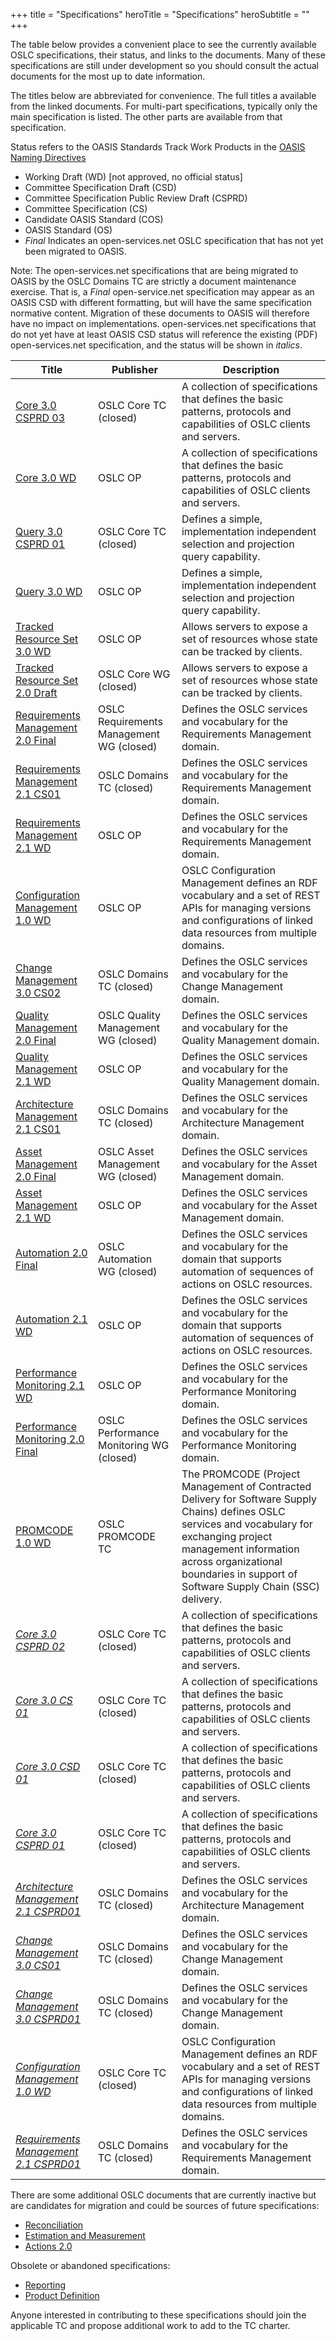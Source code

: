 +++
title = "Specifications"
heroTitle = "Specifications"
heroSubtitle = ""
+++

The table below provides a convenient place to see the currently available OSLC specifications, their status, and links to the documents.  Many of these specifications are still under development so you should consult the actual documents for the most up to date information.

The titles below are abbreviated for convenience. The full titles a available from the linked documents. For multi-part specifications, typically only the main specification is listed. The other parts are available from that specification.

Status refers to the OASIS Standards Track Work Products in the [OASIS Naming Directives](http://docs.oasis-open.org/specGuidelines/ndr/namingDirectives.html#stage)

* Working Draft (WD) \[not approved, no official status\]
* Committee Specification Draft (CSD)
* Committee Specification Public Review Draft (CSPRD)
* Committee Specification (CS)
* Candidate OASIS Standard (COS)
* OASIS Standard (OS)
* *Final* Indicates an open-services.net OSLC specification that has not yet been migrated to OASIS.

Note: The open-services.net specifications that are being migrated to OASIS by the OSLC Domains TC are strictly a document maintenance exercise. That is, a *Final* open-service.net specification may appear as an OASIS CSD with different formatting, but will have the same specification normative content. Migration of these documents to OASIS will therefore have no impact on implementations. open-services.net specifications that do not yet have at least OASIS CSD status will reference the existing (PDF) open-services.net specification, and the status will be shown in *italics*.


| Title | Publisher | Description |
|-------|--------------------|-------------|
| [Core 3.0 CSPRD 03](https://docs.oasis-open.org/oslc-core/oslc-core/v3.0/csprd03/part1-overview/oslc-core-v3.0-csprd03-part1-overview.html) | OSLC Core TC (closed) | A collection of specifications that defines the basic patterns, protocols and capabilities of OSLC clients and servers. |
| [Core 3.0 WD](https://raw.githack.com/oslc-op/oslc-specs/master/specs/core/oslc-core.html) | OSLC OP | A collection of specifications that defines the basic patterns, protocols and capabilities of OSLC clients and servers. |
| [Query 3.0 CSPRD 01](https://docs.oasis-open.org/oslc-core/oslc-query/v3.0/csprd01/oslc-query-v3.0-csprd01.html) | OSLC Core TC (closed) | Defines a simple, implementation independent selection and projection query capability. |
| [Query 3.0 WD](https://raw.githack.com/oslc-op/oslc-specs/master/specs/query/oslc-query.html) | OSLC OP | Defines a simple, implementation independent selection and projection query capability. |
| [Tracked Resource Set 3.0 WD](https://raw.githack.com/oslc-op/oslc-specs/master/specs/trs/tracked-resource-set.html) | OSLC OP | Allows servers to expose a set of resources whose state can be tracked by clients. |
| [Tracked Resource Set 2.0 Draft](https://archive.open-services.net/wiki/core/TrackedResourceSet-2.0/) | OSLC Core WG (closed) | Allows servers to expose a set of resources whose state can be tracked by clients. |
| [Requirements Management 2.0 Final](https://archive.open-services.net/wiki/requirements-management/OSLC-Requirements-Management-Specification-version-2.0/index.html) | OSLC Requirements Management WG (closed) | Defines the OSLC services and vocabulary for the Requirements Management domain. |
| [Requirements Management 2.1 CS01](https://docs.oasis-open.org/oslc-domains/oslc-rm/v2.1/cs01/part1-requirements-management-spec/oslc-rm-v2.1-cs01-part1-requirements-management-spec.html) | OSLC Domains TC (closed) | Defines the OSLC services and vocabulary for the Requirements Management domain. |
| [Requirements Management 2.1 WD](https://raw.githack.com/oslc-op/oslc-specs/master/specs/rm/requirements-management-spec.html) | OSLC OP | Defines the OSLC services and vocabulary for the Requirements Management domain. |
| [Configuration Management 1.0 WD](https://raw.githack.com/oslc-op/oslc-specs/master/specs/config/oslc-config-mgt.html) | OSLC OP | OSLC Configuration Management defines an RDF vocabulary and a set of REST APIs for managing versions and configurations of linked data resources from multiple domains. |
| [Change Management 3.0 CS02](https://docs.oasis-open.org/oslc-domains/cm/v3.0/cs02/part1-change-mgt/cm-v3.0-cs02-part1-change-mgt.html) | OSLC Domains TC (closed) | Defines the OSLC services and vocabulary for the Change Management domain. |
| [Quality Management 2.0 Final](https://archive.open-services.net/bin/view/Main/QmSpecificationV2.html) | OSLC Quality Management WG (closed) | Defines the OSLC services and vocabulary for the Quality Management domain. |
| [Quality Management 2.1 WD](https://raw.githack.com/oslc-op/oslc-specs/master/specs/qm/quality-management-spec.html) | OSLC OP | Defines the OSLC services and vocabulary for the Quality Management domain. |
| [Architecture Management 2.1 CS01](https://docs.oasis-open.org/oslc-domains/oslc-am/v2.1/cs01/part1-architecture-management-spec/oslc-am-v2.1-cs01-part1-architecture-management-spec.html) | OSLC Domains TC (closed) | Defines the OSLC services and vocabulary for the Architecture Management domain. |
| [Asset Management 2.0 Final](https://archive.open-services.net/wiki/asset-management/OSLC-Asset-Management-2.0-Specification/index.html) | OSLC Asset Management WG (closed) | Defines the OSLC services and vocabulary for the Asset Management domain. |
| [Asset Management 2.1 WD](https://raw.githack.com/oslc-op/oslc-specs/master/specs/asset/asset-management-spec.html) | OSLC OP | Defines the OSLC services and vocabulary for the Asset Management domain. |
| [Automation 2.0 Final](https://archive.open-services.net/wiki/automation/OSLC-Automation-Specification-Version-2.0/index.html) | OSLC Automation WG (closed) | Defines the OSLC services and vocabulary for the domain that supports automation of sequences of actions on OSLC resources. |
| [Automation 2.1 WD](https://raw.githack.com/oslc-op/oslc-specs/master/specs/auto/automation-spec.html) | OSLC OP | Defines the OSLC services and vocabulary for the domain that supports automation of sequences of actions on OSLC resources. |
| [Performance Monitoring 2.1 WD](https://raw.githack.com/oslc-op/oslc-specs/master/specs/perfmon/performance-monitoring-spec.html) | OSLC OP | Defines the OSLC services and vocabulary for the Performance Monitoring domain. |
| [Performance Monitoring 2.0 Final](https://archive.open-services.net/wiki/performance-monitoring/OSLC-Performance-Monitoring-Specification-Version-2.0/index.html) | OSLC Performance Monitoring WG (closed) | Defines the OSLC services and vocabulary for the Performance Monitoring domain. |
| [PROMCODE 1.0 WD](https://tools.oasis-open.org/version-control/browse/wsvn/oslc-promcode/WorkingDrafts/promcode-interface-v1.0-wd01_Chapter3.docx) | OSLC PROMCODE TC | The PROMCODE (Project Management of Contracted Delivery for Software Supply Chains) defines OSLC services and vocabulary for exchanging project management information across organizational boundaries in support of Software Supply Chain (SSC) delivery. |
| _[Core 3.0 CSPRD 02](https://docs.oasis-open.org/oslc-core/oslc-core/v3.0/csprd02/part1-overview/oslc-core-v3.0-csprd02-part1-overview.html)_ | OSLC Core TC (closed) | A collection of specifications that defines the basic patterns, protocols and capabilities of OSLC clients and servers. |
| _[Core 3.0 CS 01](https://docs.oasis-open.org/oslc-core/oslc-core/v3.0/cs01/part1-overview/oslc-core-v3.0-cs01-part1-overview.html)_ | OSLC Core TC (closed) | A collection of specifications that defines the basic patterns, protocols and capabilities of OSLC clients and servers. |
| _[Core 3.0 CSD 01](https://docs.oasis-open.org/oslc-core/oslc-core/v3.0/csd01/part1-overview/)_ | OSLC Core TC (closed) | A collection of specifications that defines the basic patterns, protocols and capabilities of OSLC clients and servers. |
| _[Core 3.0 CSPRD 01](https://docs.oasis-open.org/oslc-core/oslc-core/v3.0/csprd01/part1-overview/oslc-core-v3.0-csprd01-part1-overview.html)_ | OSLC Core TC (closed) | A collection of specifications that defines the basic patterns, protocols and capabilities of OSLC clients and servers. |
| _[Architecture Management 2.1 CSPRD01](https://docs.oasis-open.org/oslc-domains/oslc-am/v2.1/csprd01/part1-architecture-management-spec/oslc-am-v2.1-csprd01-part1-architecture-management-spec.html)_ | OSLC Domains TC (closed) | Defines the OSLC services and vocabulary for the Architecture Management domain. |
| _[Change Management 3.0 CS01](https://docs.oasis-open.org/oslc-domains/cm/v3.0/cs01/part1-change-mgt/cm-v3.0-cs01-part1-change-mgt.html)_ | OSLC Domains TC (closed) | Defines the OSLC services and vocabulary for the Change Management domain. |
| _[Change Management 3.0 CSPRD01](https://docs.oasis-open.org/oslc-domains/cm/v3.0/csprd01/part1-change-mgt/cm-v3.0-csprd01-part1-change-mgt.html)_ | OSLC Domains TC (closed) | Defines the OSLC services and vocabulary for the Change Management domain. |
| _[Configuration Management 1.0 WD](https://tools.oasis-open.org/version-control/browse/wsvn/oslc-ccm/tags/final/specs/config-mgt/oslc-config-mgt.html)_ | OSLC Core TC (closed) | OSLC Configuration Management defines an RDF vocabulary and a set of REST APIs for managing versions and configurations of linked data resources from multiple domains. |
| _[Requirements Management 2.1 CSPRD01](https://docs.oasis-open.org/oslc-domains/oslc-rm/v2.1/csprd01/part1-requirements-management-spec/oslc-rm-v2.1-csprd01-part1-requirements-management-spec.html)_ | OSLC Domains TC (closed) | Defines the OSLC services and vocabulary for the Requirements Management domain. |

There are some additional OSLC documents that are currently inactive but are candidates for migration and could be sources of future specifications:

* [Reconciliation](http://archive.oslc.co/wiki/reconciliation/OSLC-Reconciliation-Specification-Version-2.0/index.html)
* [Estimation and Measurement](http://archive.oslc.co/wiki/estimation-and-measurement/Estimation-and-Measurement-Service-Version-1.0_-REST-API/index.html)
* [Actions 2.0](https://tools.oasis-open.org/version-control/browse/wsvn/oslc-core/trunk/specs/actions.html)

Obsolete or abandoned specifications:

* [Reporting](http://archive.oslc.co/bin/view/Main/ReportingSpecifications.html)
* [Product Definition](http://archive.oslc.co/bin/view/Main/PlmSpecExtensions.html)


Anyone interested in contributing to these specifications should join the applicable TC and propose additional work to add to the TC charter.

